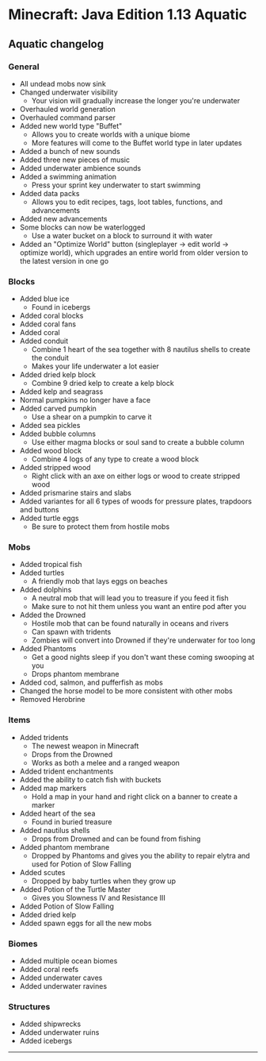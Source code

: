 # Minecraft: Java Edition 1.13 Aquatic

## Aquatic changelog

### General

-   All undead mobs now sink
-   Changed underwater visibility
    -   Your vision will gradually increase the longer you're underwater
-   Overhauled world generation
-   Overhauled command parser
-   Added new world type "Buffet"
    -   Allows you to create worlds with a unique biome
    -   More features will come to the Buffet world type in later updates
-   Added a bunch of new sounds
-   Added three new pieces of music
-   Added underwater ambience sounds
-   Added a swimming animation
    -   Press your sprint key underwater to start swimming
-   Added data packs
    -   Allows you to edit recipes, tags, loot tables, functions, and advancements
-   Added new advancements
-   Some blocks can now be waterlogged
    -   Use a water bucket on a block to surround it with water
-   Added an "Optimize World" button (singleplayer -> edit world -> optimize world), which upgrades an entire world from older version to the latest version in one go

### Blocks

-   Added blue ice
    -   Found in icebergs
-   Added coral blocks
-   Added coral fans
-   Added coral
-   Added conduit
    -   Combine 1 heart of the sea together with 8 nautilus shells to create the conduit
    -   Makes your life underwater a lot easier
-   Added dried kelp block
    -   Combine 9 dried kelp to create a kelp block
-   Added kelp and seagrass
-   Normal pumpkins no longer have a face
-   Added carved pumpkin
    -   Use a shear on a pumpkin to carve it
-   Added sea pickles
-   Added bubble columns
    -   Use either magma blocks or soul sand to create a bubble column
-   Added wood block
    -   Combine 4 logs of any type to create a wood block
-   Added stripped wood
    -   Right click with an axe on either logs or wood to create stripped wood
-   Added prismarine stairs and slabs
-   Added variantes for all 6 types of woods for pressure plates, trapdoors and buttons
-   Added turtle eggs
    -   Be sure to protect them from hostile mobs

### Mobs

-   Added tropical fish
-   Added turtles
    -   A friendly mob that lays eggs on beaches
-   Added dolphins
    -   A neutral mob that will lead you to treasure if you feed it fish
    -   Make sure to not hit them unless you want an entire pod after you
-   Added the Drowned
    -   Hostile mob that can be found naturally in oceans and rivers
    -   Can spawn with tridents
    -   Zombies will convert into Drowned if they're underwater for too long
-   Added Phantoms
    -   Get a good nights sleep if you don't want these coming swooping at you
    -   Drops phantom membrane
-   Added cod, salmon, and pufferfish as mobs
-   Changed the horse model to be more consistent with other mobs
-   Removed Herobrine

### Items

-   Added tridents
    -   The newest weapon in Minecraft
    -   Drops from the Drowned
    -   Works as both a melee and a ranged weapon
-   Added trident enchantments
-   Added the ability to catch fish with buckets
-   Added map markers
    -   Hold a map in your hand and right click on a banner to create a marker
-   Added heart of the sea
    -   Found in buried treasure
-   Added nautilus shells
    -   Drops from Drowned and can be found from fishing
-   Added phantom membrane
    -   Dropped by Phantoms and gives you the ability to repair elytra and used for Potion of Slow Falling
-   Added scutes
    -   Dropped by baby turtles when they grow up
-   Added Potion of the Turtle Master
    -   Gives you Slowness IV and Resistance III
-   Added Potion of Slow Falling
-   Added dried kelp
-   Added spawn eggs for all the new mobs

### Biomes

-   Added multiple ocean biomes
-   Added coral reefs
-   Added underwater caves
-   Added underwater ravines

### Structures

-   Added shipwrecks
-   Added underwater ruins
-   Added icebergs

---

